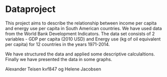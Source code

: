 # Dataproject
This project aims to describe the relationship between income per capita and energy use per capita in South American countries. 
We have used data from the World Bank Development Indicators. The data set consists of 2 variables - GDP per capita (2010 USD) and Energy use (kg of oil equivalent per capita) for 12 countries in the years 1971-2014.

We have structured the data and applied some descriptive calculaltions. Finally we have presented the data in some graphs. 

Alexander Teisen kvf847 og Helene Jacobsen




